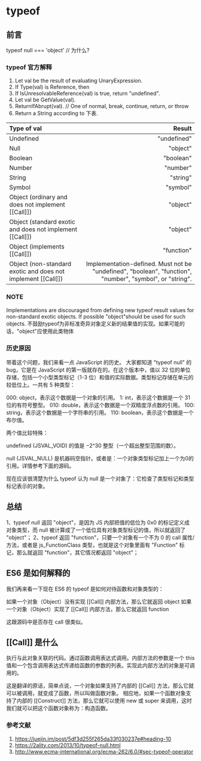 # typeof

## 前言

typeof null  === 'object' // 为什么?

### typeof 官方解释

1. Let val be the result of evaluating UnaryExpression.
2. If Type(val) is Reference, then
3. If IsUnresolvableReference(val) is true, return "undefined".
4. Let val be GetValue(val).
5. ReturnIfAbrupt(val). //  One of normal, break, continue, return, or throw
6. Return a String according to 下表.

| Type of val | Result |
| :-----| ----: |
|Undefined |"undefined"|
|Null| "object"|
|Boolean |"boolean"|
|Number |"number"|
|String |"string"|
|Symbol| "symbol"|
|Object (ordinary and does not implement [[Call]]) |"object"|
|Object (standard exotic and does not implement [[Call]]) | "object"|
|Object (implements [[Call]])| "function"|
|Object (non-standard exotic and does not implement [[Call]]) | Implementation-defined. Must not be "undefined", "boolean", "function", "number", "symbol", or "string".|

### NOTE

Implementations are discouraged from defining new typeof result values for non-standard exotic objects. If possible "object"should be used for such objects.
不鼓励typeof为非标准奇异对象定义新的结果值的实现。如果可能的话，"object"应使用此类物体

### 历史原因

带着这个问题，我们来看一点 JavaScript 的历史。
大家都知道 "typeof null" 的 bug，它是在 JavaScript 的第一版就存在的。在这个版本中，值以 32 位的单位存储，包括一个小型类型标记（1-3 位）和值的实际数据。类型标记存储在单元的较低位上。一共有 5 种类型：

000: object，表示这个数据是一个对象的引用。
1: int，表示这个数据是一个 31 位的有符号整型。
010: double，表示这个数据是一个双精度浮点数的引用。
100: string，表示这个数据是一个字符串的引用。
110: boolean，表示这个数据是一个布尔值。

两个值比较特殊：

undefined (JSVAL_VOID) 的值是 −2^30 整型（一个超出整型范围的数）。

null (JSVAL_NULL) 是机器码空指针。或者是：一个对象类型标记加上一个为0的引用。详情参考下面的源码。

现在应该很清楚为什么 typeof 认为 null 是一个对象了：它检查了类型标记和类型标记表示的对象。

## 总结

1、typeof null 返回 "object"，是因为 JS 内部把值的低位为 0x0 的标记定义成对象类型，而 null 被计算成了一个低位具有对象类型标记的值，所以就返回了 "object"；
2、typeof 返回 "function"，只要一个对象有一个不为 0 的 call 属性/方法，或者是 js_FunctionClass 类型，也就是这个对象里面有 "Function" 标记，那么就返回 "function"，其它情况都返回 "object"；

## ES6 是如何解释的

我们再来看一下现在 ES6 的 typeof 是如何对待函数和对象类型的：

如果一个对象（Object）没有实现 [[Call]] 内部方法，那么它就返回 object
如果一个对象（Object）实现了 [[Call]] 内部方法，那么它就返回 function

这跟源码中是否存在 call 很类似。

## [[Call]] 是什么

执行与此对象关联的代码。通过函数调用表达式调用。内部方法的参数是一个 this 值和一个包含调用表达式传递给函数的参数的列表。实现此内部方法的对象是可调用的。

这是翻译的原话，简单点说，一个对象如果支持了内部的 [[Call]] 方法，那么它就可以被调用，就变成了函数，所以叫做函数对象。
相应地，如果一个函数对象支持了内部的 [[Construct]] 方法，那么它就可以使用 new 或 super 来调用，这时我们就可以把这个函数对象称为：构造函数。

### 参考文献

1. <https://juejin.im/post/5df3d255f265da33f030237e#heading-10>
2. <https://2ality.com/2013/10/typeof-null.html>
3. <http://www.ecma-international.org/ecma-262/6.0/#sec-typeof-operator>
